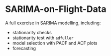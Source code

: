 # SARIMA-on-Flight-Data

A full exercise in SARIMA modelling, including:
- stationarity checks 
- stationarity test with $\texttt{adfuller}$
- model selection with PACF and ACF plots
- forecasting
